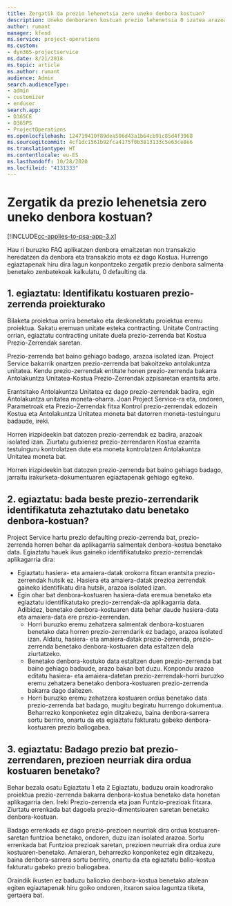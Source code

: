 ```yaml
---
title: Zergatik da prezio lehenetsia zero uneko denbora kostuan?
description: Uneko denboraren kostuan prezio lehenetsia 0 izatea arazoa konpontzeko.
author: rumant
manager: kfend
ms.service: project-operations
ms.custom:
- dyn365-projectservice
ms.date: 8/21/2018
ms.topic: article
ms.author: rumant
audience: Admin
search.audienceType:
- admin
- customizer
- enduser
search.app:
- D365CE
- D365PS
- ProjectOperations
ms.openlocfilehash: 124719410f89dea506d43a1b64cb91c85d4f3968
ms.sourcegitcommit: 4cf1dc1561b92fca4175f0b3813133c5e63ce8e6
ms.translationtype: HT
ms.contentlocale: eu-ES
ms.lasthandoff: 10/28/2020
ms.locfileid: "4131333"
---
```

# <a name="why-is-the-price-defaulting-to-zero-on-time-cost-actuals"></a>Zergatik da prezio lehenetsia zero uneko denbora kostuan?

[!INCLUDE[cc-applies-to-psa-app-3.x](../includes/cc-applies-to-psa-app-3x.md)]

Hau ri buruzko FAQ aplikatzen denbora emaitzetan non transakzio heredatzen da denbora eta transakzio mota ez dago Kostua. Hurrengo egiaztapenak hiru dira lagun konpontzeko zergatik prezio denbora salmenta benetako zenbatekoak kalkulatu, 0 defaulting da.
 
## <a name="check-1-identify-the-cost-price-list-for-the-project"></a>1. egiaztatu: Identifikatu kostuaren prezio-zerrenda proiekturako

Bilaketa proiektua orrira benetako eta deskonektatu proiektua eremu proiektua. Sakatu eremuan unitate esteka contracting. Unitate Contracting orrian, egiaztatu contracting unitate duela prezio-zerrenda bat Kostua Prezio-Zerrendak saretan.

Prezio-zerrenda bat baino gehiago badago, arazoa isolated izan. Project Service bakarrik onartzen prezio-zerrenda bat bakoitzeko antolakuntza unitatea. Kendu prezio-zerrendak entitate honen prezio-zerrenda bakarra Antolakuntza Unitatea-Kostua Prezio-Zerrendak azpisaretan erantsita arte.

Erantsitako Antolakuntza Unitatea ez dago prezio-zerrendak badira, egin Antolakuntza unitatea moneta-oharra. Joan Project Service-ra eta, ondoren, Parametroak eta Prezio-Zerrendak fitxa Kontrol prezio-zerrendak edozein Kostua eta Antolakuntza Unitatea moneta bat datorren moneta-testuinguru badaude, ireki.
 
Horren irizpideekin bat datozen prezio-zerrendak ez badira, arazoak isolated izan. Ziurtatu gutxienez prezio-zerrendaren Kostua ezarrita testuinguru kontrolatzen dute eta moneta kontrolatzen Antolakuntza Unitatea moneta bat.

Horren irizpideekin bat datozen prezio-zerrenda bat baino gehiago badago, jarraitu irakurketa-dokumentuaren egiaztapenak gehiago egiteko.

## <a name="check-2-are-any-of-the-price-lists-identified-above-valid-for-the-specific-date-of-the-time-cost-actual"></a>2. egiaztatu: bada beste prezio-zerrendarik identifikatuta zehaztutako datu benetako denbora-kostuan?

Project Service hartu prezio defaulting prezio-zerrenda bat, prezio-zerrenda horren behar da aplikagarria salmentak denbora-kostua benetako data. Egiaztatu hauek ikus gaineko identifikatutako prezio-zerrendak aplikagarria dira:

- Egiaztatu hasiera- eta amaiera-datak orokorra fitxan erantsita prezio-zerrendak hutsik ez. Hasiera eta amaiera-datak prezioa zerrendak gaineko identifikatu dira hutsik, arazoa isolated izan. 
- Egin ohar bat denbora-kostuaren hasiera-data eremua benetako eta egiaztatu identifikatutako prezio-zerrendak-da aplikagarria data. Adibidez, benetako denbora-kostuaren data behar daude hasiera-data eta amaiera-data ere prezio-zerrendan. 
    - Horri buruzko eremu zehatzera salmentak denbora-kostuaren benetako data horren prezio-zerrendarik ez badago, arazoa isolated izan. Aldatu, hasiera- eta amaiera-datak prezio-zerrenda, prezio-zerrenda benetako denbora-kostuaren data estaltzen dela ziurtatzeko. 
    - Benetako denbora-kostuko data estaltzen duen prezio-zerrenda bat baino gehiago badaude, arazo bakan bat duzu. Konpondu arazoa editatu hasiera- eta amaiera-datetan prezio-zerrendak-horri buruzko eremu zehatzera benetako denbora-kostuaren prezio-zerrenda bakarra dago daitezen. 
    - Horri buruzko eremu zehatzera kostuaren ordua benetako data prezio-zerrenda bat badago, mugitu begiratu hurrengo dokumentua.
Beharrezko konponketez egin ditzakezu, baina denbora-sarrera sortu berriro, onartu da eta egiaztatu fakturatu gabeko denbora-kostuaren prezio baliogabea.

## <a name="check-3-is-there-a-price-in-the-price-list-for-the-pricing-dimensions-on-the-time-cost-actual"></a>3. egiaztatu: Badago prezio bat prezio-zerrendaren, prezioen neurriak dira ordua kostuaren benetako?

Behar bezala osatu Egiaztatu 1 eta 2 Egiaztatu, baduzu orain koadrorako proiektua prezio-zerrenda bakarra denbora-kostua benetako data honetan aplikagarria den. Ireki Prezio-zerrenda eta joan Funtzio-prezioak fitxara. Ziurtatu errenkada bat dagoela prezio-dimentsioaren saretan benetako denbora-kostuan.

Badago errenkada ez dago prezio-prezioen neurriak dira ordua kostuaren-saretan funtzioa benetako, ondoren, duzu izan isolated arazoa. Sortu errenkada bat Funtzioa prezioak saretan, prezioen neurriak dira ordua zure kostuaren-benetako. Amaieran, beharrezko konponketez egin ditzakezu, baina denbora-sarrera sortu berriro, onartu da eta egiaztatu balio-kostua fakturatu gabeko prezio baliogabea.
 
Oraindik ikusten ez baduzu baliozko denbora-kostua benetako atalean egiten egiaztapenak hiru goiko ondoren, itxaron saioa laguntza tiketa, gertaera bat.




